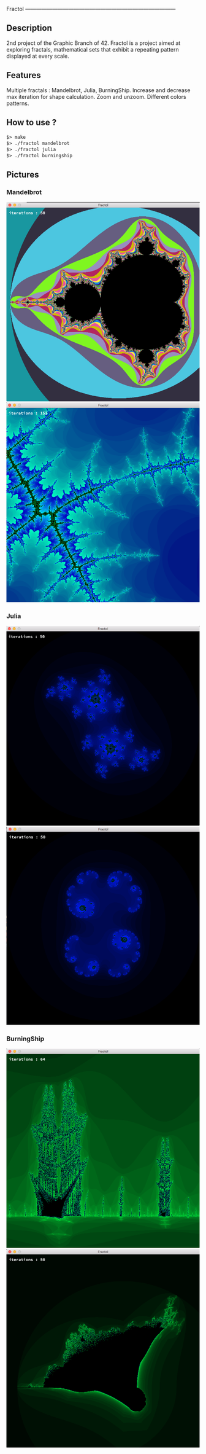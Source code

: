 Fractol
————————————————————————————

## Description

2nd project of the Graphic Branch of 42.
Fractol is a project aimed at exploring fractals, mathematical sets that exhibit a repeating pattern displayed at every scale.

## Features

Multiple fractals : Mandelbrot, Julia, BurningShip.
Increase and decrease max iteration for shape calculation.
Zoom and unzoom.
Different colors patterns.

## How to use ?

```
$> make
$> ./fractol mandelbrot
$> ./fractol julia
$> ./fractol burningship
```

## Pictures
### Mandelbrot

![alt tag](https://raw.githubusercontent.com/GlThibault/pics/master/fractol_mandelbrot.png)
![alt tag](https://raw.githubusercontent.com/GlThibault/pics/master/fractol_mandelbrot2.png)

### Julia
![alt tag](https://raw.githubusercontent.com/GlThibault/pics/master/fractol_julia.png)
![alt tag](https://raw.githubusercontent.com/GlThibault/pics/master/fractol_julia2.png)

### BurningShip
![alt tag](https://raw.githubusercontent.com/GlThibault/pics/master/fractol_burningship.png)
![alt tag](https://raw.githubusercontent.com/GlThibault/pics/master/fractol_burningship2.png)
